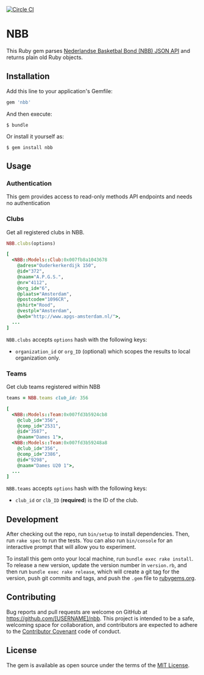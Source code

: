 [![Circle CI](https://circleci.com/gh/ivdma/nbb.svg?style=svg)](https://circleci.com/gh/ivdma/nbb)

# NBB

This Ruby gem parses
[Nederlandse Basketbal Bond (NBB) JSON API](http://db.basketball.nl/help/koppelingen/json)
and returns plain old Ruby objects.

## Installation

Add this line to your application's Gemfile:

```ruby
gem 'nbb'
```

And then execute:

    $ bundle

Or install it yourself as:

    $ gem install nbb

## Usage

### Authentication

This gem provides access to read-only methods API endpoints and needs no authentication

### Clubs

Get all registered clubs in NBB.

```ruby
NBB.clubs(options)
```

```ruby
[
  <NBB::Models::Club:0x007fb8a1043678
    @adres="Ouderkerkerdijk 150",
    @id="372",
    @naam="A.P.G.S.",
    @nr="4112",
    @org_id="6",
    @plaats="Amsterdam",
    @postcode="1096CR",
    @shirt="Rood",
    @vestpl="Amsterdam",
    @web="http://www.apgs-amsterdam.nl/">,
  ...
]
```

`NBB.clubs` accepts `options` hash with the following keys:

  - `organization_id` or `org_ID` (optional) which scopes the results to local organization only.

### Teams

Get club teams registered within NBB

```ruby
teams = NBB.teams club_id: 356
```

```ruby
[
  <NBB::Models::Team:0x007fd3b5924cb8
    @club_id="356",
    @comp_id="2531",
    @id="3587",
    @naam="Dames 1">,
  <NBB::Models::Team:0x007fd3b59248a8
    @club_id="356",
    @comp_id="2386",
    @id="9298",
    @naam="Dames U20 1">,
  ...
]
```

`NBB.teams` accepts `options` hash with the following keys:

  - `club_id` or `clb_ID` (**required**) is the ID of the club.

## Development

After checking out the repo, run `bin/setup` to install dependencies. Then, run `rake spec` to run the tests. You can
also run `bin/console` for an interactive prompt that will allow you to experiment.

To install this gem onto your local machine, run `bundle exec rake install`. To release a new version, update the
version number in `version.rb`, and then run `bundle exec rake release`, which will create a git tag for the version,
push git commits and tags, and push the `.gem` file to [rubygems.org](https://rubygems.org).

## Contributing

Bug reports and pull requests are welcome on GitHub at https://github.com/[USERNAME]/nbb. This project is intended to
be a safe, welcoming space for collaboration, and contributors are expected to adhere to the
[Contributor Covenant](contributor-covenant.org) code of conduct.

## License

The gem is available as open source under the terms of the [MIT License](http://opensource.org/licenses/MIT).
